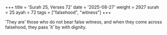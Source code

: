 +++
title = 'Surah 25, Verses 72'
date = '2025-08-27'
weight = 2927
surah = 25
ayah = 72
tags = ["falsehood", "witness"]
+++

˹They are˺ those who do not bear false witness, and when they come across falsehood, they pass ˹it˺ by with dignity.